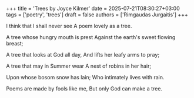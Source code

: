 +++
title = 'Trees by Joyce Kilmer'
date = 2025-07-21T08:30:27+03:00
tags = ['poetry', 'trees']
draft = false
authors = ['Rimgaudas Jurgaitis']
+++

I think that I shall never see
A poem lovely as a tree.

A tree whose hungry mouth is prest
Against the earth's sweet flowing breast;

A tree that looks at God all day,
And lifts her leafy arms to pray;

A tree that may in Summer wear
A nest of robins in her hair;

Upon whose bosom snow has lain;
Who intimately lives with rain.

Poems are made by fools like me,
But only God can make a tree.
